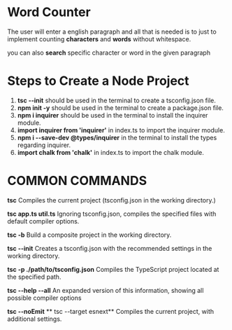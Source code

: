 # Word Counter
  The user will enter a english paragraph and all that is needed is to just to implement counting **characters** and **words** without whitespace.

  you can also **search** specific character or word in the given paragraph


# Steps to Create a Node Project

  1.  **tsc --init** should be used in the terminal to create a tsconfig.json file.
  2.  **npm init -y** should be used in the terminal to create a package.json file.
  3.  **npm i inquirer** should be used in the terminal to install the inquirer module.
  4.  **import inquirer from 'inquirer'** in index.ts to import the inquirer module.
  5.  **npm i --save-dev @types/inquirer** in the terminal to install the types regarding inquirer.
  5.  **import chalk from 'chalk'** in index.ts to import the chalk module.




# COMMON COMMANDS

  **tsc**
  Compiles the current project (tsconfig.json in the working directory.)

  **tsc app.ts util.ts**
  Ignoring tsconfig.json, compiles the specified files with default compiler options.  

  **tsc -b**
  Build a composite project in the working directory.

  **tsc --init**
  Creates a tsconfig.json with the recommended settings in the working directory.      

  **tsc -p ./path/to/tsconfig.json**
  Compiles the TypeScript project located at the specified path.

  **tsc --help --all**
  An expanded version of this information, showing all possible compiler options       

  **tsc --noEmit**
 ** tsc --target esnext**
  Compiles the current project, with additional settings.
